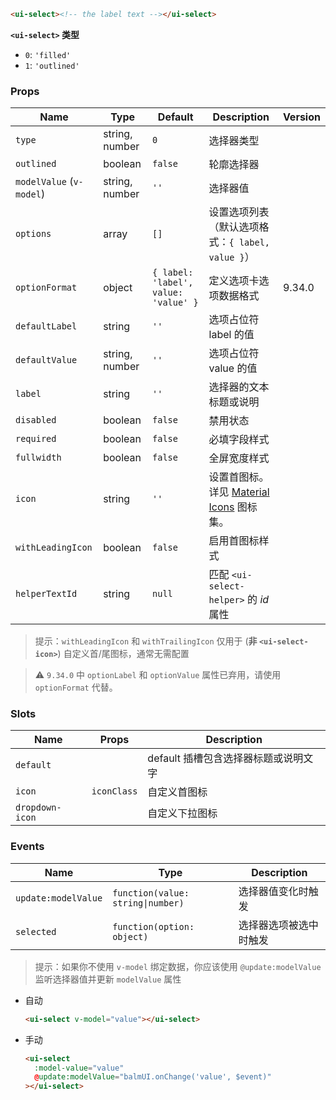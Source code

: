 ```html
<ui-select><!-- the label text --></ui-select>
```

**`<ui-select>` 类型**

- `0`: `'filled'`
- `1`: `'outlined'`

### Props

| Name                     | Type           | Default                              | Description                                        | Version |
| ------------------------ | -------------- | ------------------------------------ | -------------------------------------------------- | ------- |
| `type`                   | string, number | `0`                                  | 选择器类型                                         |         |
| `outlined`               | boolean        | `false`                              | 轮廓选择器                                         |         |
| `modelValue` (`v-model`) | string, number | `''`                                 | 选择器值                                           |         |
| `options`                | array          | `[]`                                 | 设置选项列表（默认选项格式：`{ label, value }`）   |         |
| `optionFormat`           | object         | `{ label: 'label', value: 'value' }` | 定义选项卡选项数据格式                             | 9.34.0  |
| `defaultLabel`           | string         | `''`                                 | 选项占位符 label 的值                              |         |
| `defaultValue`           | string, number | `''`                                 | 选项占位符 value 的值                              |         |
| `label`                  | string         | `''`                                 | 选择器的文本标题或说明                             |         |
| `disabled`               | boolean        | `false`                              | 禁用状态                                           |         |
| `required`               | boolean        | `false`                              | 必填字段样式                                       |         |
| `fullwidth`              | boolean        | `false`                              | 全屏宽度样式                                       |         |
| `icon`                   | string         | `''`                                 | 设置首图标。详见 [Material Icons](/icons) 图标集。 |         |
| `withLeadingIcon`        | boolean        | `false`                              | 启用首图标样式                                     |         |
| `helperTextId`           | string         | `null`                               | 匹配 `<ui-select-helper>` 的 _id_ 属性             |         |

> 提示：`withLeadingIcon` 和 `withTrailingIcon` 仅用于 (**非 `<ui-select-icon>`**) 自定义首/尾图标，通常无需配置

> ⚠️ `9.34.0` 中 `optionLabel` 和 `optionValue` 属性已弃用，请使用 `optionFormat` 代替。

### Slots

| Name            | Props       | Description                          |
| --------------- | ----------- | ------------------------------------ |
| `default`       |             | default 插槽包含选择器标题或说明文字 |
| `icon`          | `iconClass` | 自定义首图标                         |
| `dropdown-icon` |             | 自定义下拉图标                       |

### Events

| Name                | Type                              | Description            |
| ------------------- | --------------------------------- | ---------------------- |
| `update:modelValue` | `function(value: string\|number)` | 选择器值变化时触发     |
| `selected`          | `function(option: object)`        | 选择器选项被选中时触发 |

> 提示：如果你不使用 `v-model` 绑定数据，你应该使用 `@update:modelValue` 监听选择器值并更新 `modelValue` 属性

- 自动

  ```html
  <ui-select v-model="value"></ui-select>
  ```

- 手动

  ```html
  <ui-select
    :model-value="value"
    @update:modelValue="balmUI.onChange('value', $event)"
  ></ui-select>
  ```
